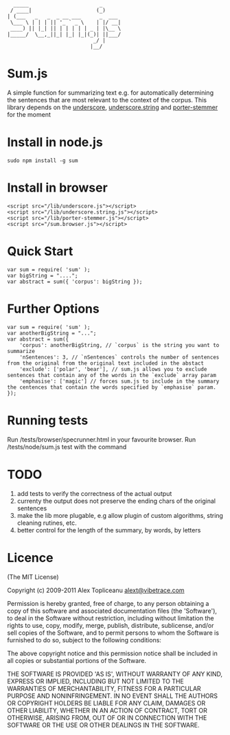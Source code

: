 	  _____                       _      
	 / ____|                     (_)     
	| (___   _   _  _ __ ___      _  ___ 
	 \___ \ | | | || '_ ` _ \    | |/ __|
	 ____) || |_| || | | | | | _ | |\__ \
	|_____/  \__,_||_| |_| |_|(_)| ||___/
								_/ |     
							   |__/      

Sum.js
============

A simple function for summarizing text e.g. for automatically determining the sentences that are most relevant to the context of the corpus.
This library depends on the [underscore](http://documentcloud.github.com/underscore/), [underscore.string](http://epeli.github.com/underscore.string/) and [porter-stemmer](https://github.com/jedp/porter-stemmer) for the moment

Install in node.js
==================
	sudo npm install -g sum

Install in browser
==================
	<script src="/lib/underscore.js"></script>	
	<script src="/lib/underscore.string.js"></script>	
	<script src="/lib/porter-stemmer.js"></script>
	<script src="/sum.browser.js"></script>
	

Quick Start
===========
	var sum = require( 'sum' );
	var bigString = "....";
	var abstract = sum({ 'corpus': bigString });
	

Further Options
===============
	var sum = require( 'sum' );
	var anotherBigString = "...";
	var abstract = sum({
		'corpus': anotherBigString, // `corpus` is the string you want to summarize
		'nSentences': 3, // `nSentences` controls the number of sentences from the original from the original text included in the abstact
		'exclude': ['polar', 'bear'], // sum.js allows you to exclude sentences that contain any of the words in the `exclude` array param
		'emphasise': ['magic'] // forces sum.js to include in the summary the centences that contain the words specified by `emphasise` param.
	});


Running tests
=============
Run /tests/browser/specrunner.html in your favourite browser.
Run /tests/node/sum.js test with the command

	
TODO
====
1. add tests to verify the correctness of the actual output
2. currenty the output does not preserve the ending chars of the original sentences
3. make the lib more plugable, e.g allow plugin of custom algorithms, string cleaning rutines, etc.
4. better control for the length of the summary, by words, by letters


Licence
=======

(The MIT License)

Copyright (c) 2009-2011 Alex Topliceanu <alext@vibetrace.com>

Permission is hereby granted, free of charge, to any person obtaining
a copy of this software and associated documentation files (the
'Software'), to deal in the Software without restriction, including
without limitation the rights to use, copy, modify, merge, publish,
distribute, sublicense, and/or sell copies of the Software, and to
permit persons to whom the Software is furnished to do so, subject to
the following conditions:

The above copyright notice and this permission notice shall be
included in all copies or substantial portions of the Software.

THE SOFTWARE IS PROVIDED 'AS IS', WITHOUT WARRANTY OF ANY KIND,
EXPRESS OR IMPLIED, INCLUDING BUT NOT LIMITED TO THE WARRANTIES OF
MERCHANTABILITY, FITNESS FOR A PARTICULAR PURPOSE AND NONINFRINGEMENT.
IN NO EVENT SHALL THE AUTHORS OR COPYRIGHT HOLDERS BE LIABLE FOR ANY
CLAIM, DAMAGES OR OTHER LIABILITY, WHETHER IN AN ACTION OF CONTRACT,
TORT OR OTHERWISE, ARISING FROM, OUT OF OR IN CONNECTION WITH THE
SOFTWARE OR THE USE OR OTHER DEALINGS IN THE SOFTWARE.
